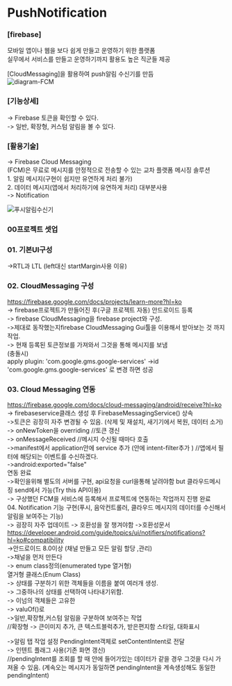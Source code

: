 # PushNotification

### [firebase]   
모바일 앱이나 웹을 보다 쉽게 만들고 운영하기 위한 플랫폼   
실무에서 서비스를 만들고 운영하기까지 활용도 높은 직군들 제공   

[CloudMessaging]을 활용하여 push알림 수신기를 만듬   
![diagram-FCM](https://user-images.githubusercontent.com/68258365/132081597-eb348c4e-0c32-4a93-a969-2b8b26ce3abd.png)


### [기능상세]
-> Firebase 토큰을 확인할 수 있다.   
-> 일반, 확장형, 커스텀 알림을 볼 수 있다.   

### [활용기술]   
-> Firebase Cloud Messaging   
(FCM)은 무료로 메시지를 안정적으로 전송할 수 있는 교차 플랫폼 메시징 솔루션   
	1. 알림 메시지(구현이 쉽지만 유연하게 처리 불가)   
	2. 데이터 메시지(앱에서 처리하기에 유연하게 처리) 대부분사용   
-> Notification    


![푸시알림수신기](https://user-images.githubusercontent.com/68258365/132081521-265852b7-34a2-4669-8d38-689e2524c3a2.png)


### 00프로젝트 셋업

### 01. 기본UI구성
->RTL과 LTL (left대신 startMargin사용 이유)   

### 02. CloudMessaging 구성
https://firebase.google.com/docs/projects/learn-more?hl=ko   
-> firebase프로젝트가 만들어진 후(구글 프로젝트 자동) 안드로이드 등록   
-> firebase CloudMessaging을 firebase project와 구성.    
->제대로 동작했는지firebase CloudMessaging Gui툴을 이용해서 받아보는 것 까지 작업.   
-> 현재 등록된 토큰정보를 가져와서 그것을 통해 메시지를 보냄   
(충돌시)   
apply plugin: 'com.google.gms.google-services' ->id 'com.google.gms.google-services' 로 변경 하면 성공   

### 03. Cloud Messaging 연동   
https://firebase.google.com/docs/cloud-messaging/android/receive?hl=ko   
-> firebaseservice클래스 생성 후 FirebaseMessagingService() 상속   
->토큰은 굉장히 자주 변경될 수 있음. (삭제 및 재설치, 새기기에서 복원, 데이터 소거)   
-> onNewToken을 overriding //토큰 갱신   
-> onMessageReceived //메시지 수신될 때마다 호출   
->manifest에서 application안에 service 추가 (안에 intent-filter추가 ) //앱에서 필터에 해당되는 이벤트를 수신하겠다. <action android:name="com.google.firebase.MESSAGING_EVENT"/>   
->android:exported="false"    
연동 완료    
->확인을위해 별도의 서버를 구현, api요청을 curl을통해 날려야함 but 클라우드메시징 send에서 가능(Try this API이용)   
-> 구상했던 FCM을 서비스에 등록해서 프로젝트에 연동하는 작업까지 진행 완료   
04. Notification 기능 구현(푸시, 음악컨트롤러, 클라우드 메시지의 데이터를 수신해서 알림을 보여주는 기능)   
-> 굉장히 자주 업데이트 -> 호환성을 잘 챙겨야함 ->호환성문서 https://developer.android.com/guide/topics/ui/notifiers/notifications?hl=ko#compatibility   
->안드로이드 8.0이상 (채널 만들고  모든 알림 할당 ,관리)    
->채널을 먼저 만든다   
-> enum class정의(enumerated type 열거형)   
	열거형 클래스(Enum Class)   
	-> 상태를 구분하기 위한 객체들을 이름을 붙여 여러개 생성.   
	-> 그중하나의 상태를 선택하여 나타내기위함.    
	-> 이넘의 객체들은 고유한    
	-> valuOf()로   
->일반,확장형,커스텀 알림을 구분하여 보여주는 작업    
	 //확장형 -> 큰이미지 추가, 큰 텍스트블럭추가, 받은편지함 스타일, 대화표시   

->알림 탭 작업 설정 PendingIntent객체로 setContentIntent로 전달   
-> 인텐트 플래그 사용(기존 화면 갱신)   
	//pendingIntent를 조회를 할 때 안에 들어가있는 데이터가 같을 경우 그것을 다시 가져올 수 있음. (계속오는 메시지가 동일하면 pendingIntent을 계속생성해도 동일한 pendingIntent)   



